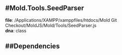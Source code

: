 
#Mold.Tools.SeedParser
---------------------------------------

__file__: /Applications/XAMPP/xamppfiles/htdocs/Mold Git Checkout/MoldJS/Mold/Tools/SeedParser.js  
__dna__: class  


	






##Dependencies
--------------




 

 


 



		
